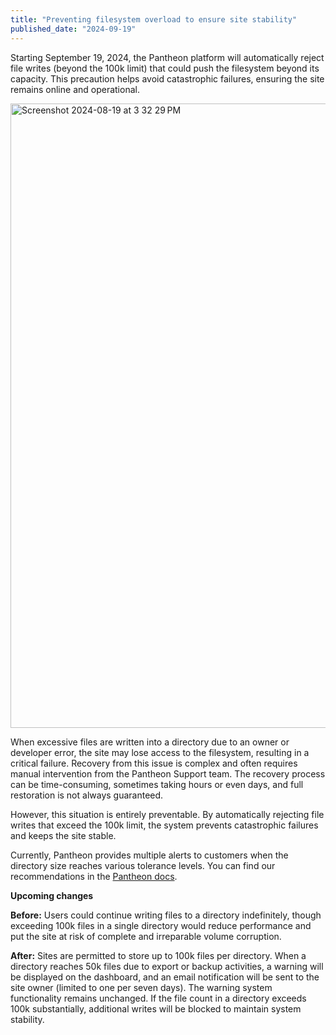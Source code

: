 ```yaml
---
title: "Preventing filesystem overload to ensure site stability"
published_date: "2024-09-19"
---
```

Starting September 19, 2024, the Pantheon platform will automatically reject file writes (beyond the 100k limit) that could push the filesystem beyond its capacity. This precaution helps avoid catastrophic failures, ensuring the site remains online and operational.

<img width="999" alt="Screenshot 2024-08-19 at 3 32 29 PM" src="https://github.com/user-attachments/assets/f8d3c57f-d46e-44e3-83c1-6689037d0a4e">


When excessive files are written into a directory due to an owner or developer error, the site may lose access to the filesystem, resulting in a critical failure. Recovery from this issue is complex and often requires manual intervention from the Pantheon Support team. The recovery process can be time-consuming, sometimes taking hours or even days, and full restoration is not always guaranteed.

However, this situation is entirely preventable. By automatically rejecting file writes that exceed the 100k limit, the system prevents catastrophic failures and keeps the site stable.

Currently, Pantheon provides multiple alerts to customers when the directory size reaches various tolerance levels. You can find our recommendations in the [Pantheon docs](https://docs.pantheon.io/guides/filesystem/large-files#highly-populated-directories). 

**Upcoming changes** 

**Before:** Users could continue writing files to a directory indefinitely, though exceeding 100k files in a single directory would reduce performance and put the site at risk of complete and irreparable volume corruption.

**After:** Sites are permitted to store up to 100k files per directory. When a directory reaches 50k files due to export or backup activities, a warning will be displayed on the dashboard, and an email notification will be sent to the site owner (limited to one per seven days). The warning system functionality remains unchanged. If the file count in a directory exceeds 100k substantially, additional writes will be blocked to maintain system stability.
